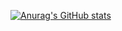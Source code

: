 

[![Anurag's GitHub stats](https://github-readme-stats.vercel.app/api?username=yunseo323&show_icons=true&theme=vision-friendly-dark)](https://github.com/anuraghazra/github-readme-stats)

<!--
**yunseo323/yunseo323** is a ✨ _special_ ✨ repository because its `README.md` (this file) appears on your GitHub profile.

### Hi there 👋
Here are some ideas to get you started:

- 🔭 I’m currently working on ...
- 🌱 I’m currently learning ...
- 👯 I’m looking to collaborate on ...
- 🤔 I’m looking for help with ...
- 💬 Ask me about ...
- 📫 How to reach me: ...
- 😄 Pronouns: ...
- ⚡ Fun fact: ...
-->

